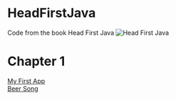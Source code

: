 # HeadFirstJava
Code from the book Head First Java
![Head First Java](https://images-na.ssl-images-amazon.com/images/I/51GFTS0rLSL._SX218_BO1,204,203,200_QL40_.jpg)

# Chapter 1
[My First App](https://github.com/beef-erikson/HeadFirstJava/blob/master/Chapter1/MyFirstApp/src/Main.java)<br />
[Beer Song](https://github.com/beef-erikson/HeadFirstJava/blob/master/Chapter1/BeerSong/src/Main.java)<br />
